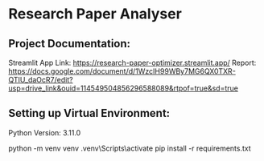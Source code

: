 # Research Paper Analyser

## Project Documentation:
Streamlit App Link: https://research-paper-optimizer.streamlit.app/
Report: https://docs.google.com/document/d/1WzcIH99WBy7MG6QX0TXR-QTIU_daOcR7/edit?usp=drive_link&ouid=114549504856296588089&rtpof=true&sd=true


## Setting up Virtual Environment:
Python Version: 3.11.0

python -m venv venv
.venv\Scripts\activate
pip install -r requirements.txt
